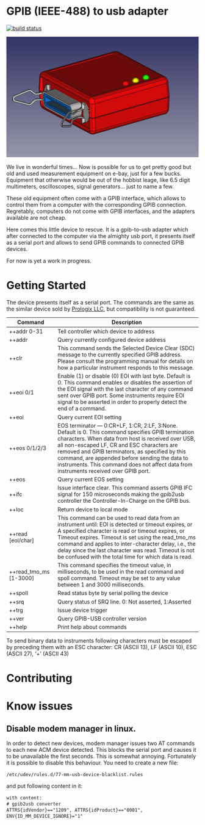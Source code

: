 # GPIB (IEEE-488) to usb adapter
[![build status](https://ci.dirac.org/diego/gpib2usb/badges/master/build.svg)](https://ci.dirac.org/diego/gpib2usb)

![gpib2usb](doc/cad.png)

We live in wonderful times... Now is possible for us to get pretty good but old and used measurement equipment on e-bay, just for a few bucks. Equipment that otherwise would be out of  the hobbist leage, like 6.5 digit multimeters, oscilloscopes, signal generators... just to name a few.

These old equipment often come with a GPIB interface, which allows to control them from a computer with the corresponding GPIB connection. Regretably, computers do not come with GPIB interfaces, and the adapters available are not cheap.

Here comes this little device to rescue. It is a gpib-to-usb adapter which after connected to the computer via the almighty usb port, it presents itself as a serial port and allows to send GPIB commands to connected GPIB devices.

For now is yet a work in progress.

# Getting Started

The device presents itself as a serial port. The commands are the same as the similar device sold by [Prologix LLC](http://prologix.biz/gpib-usb-controller.html), but compatibility is not guaranteed.

| Command	 | Description |
|----------|-------------|
|++addr 0-31|	Tell controller which device to address|
|++addr	| Query currently configured device address
|++clr	| This command sends the Selected Device Clear (SDC) message to the currently specified GPIB address. Please consult the programming manual for details on how a particular instrument responds to this message.
|++eoi 0/1|	Enable (1) or disable (0) EOI with last byte. Default is 0. This command enables or disables the assertion of the EOI signal with the last character of any command sent over GPIB port. Some instruments require EOI signal to be asserted in order to properly detect the end of a command.
|++eoi	|Query current EOI setting
|++eos 0/1/2/3	|EOS terminator — 0:CR+LF, 1:CR, 2:LF, 3:None. Default is 0. This command specifies GPIB termination characters. When data from host is received over USB, all non-escaped LF, CR and ESC characters are removed and GPIB terminators, as specified by this command, are appended before sending the data to instruments. This command does not affect data from instruments received over GPIB port.|
|++eos	|Query current EOS setting
|++ifc	|Issue interface clear. This command asserts GPIB IFC signal for 150 microseconds making the gpib2usb controller the Controller-In-Charge on the GPIB bus.
|++loc	|Return device to local mode
|++read  [eoi/char]| This command can be used to read data from an instrument until: EOI is detected or timeout expires, or A specified character is read or timeout expires, or Timeout expires. Timeout is set using the read_tmo_ms command and applies to inter-character delay, i.e., the delay since the last character was read. Timeout is not be confused with the total time for which data is read. |
|++read_tmo_ms [1-3000]| This command specifies the timeout value, in milliseconds, to be used in the read command and spoll command. Timeout may be set to any value between 1 and 3000 milliseconds.|
|++spoll	|Read status byte by serial polling the device
|++srq	|Query status of SRQ line. 0: Not asserted, 1:Asserted
|++trg	|Issue device trigger
|++ver	|Query GPIB-USB controller version
|++help	|Print help about commands

To send binary data to instruments following characters must be escaped by preceding them with an ESC character:
CR (ASCII 13), LF (ASCII 10), ESC (ASCII 27), ‘+’ (ASCII 43)

# Contributing


# Know issues

## Disable modem manager in linux.

In order to detect new devices, modem manager issues two AT commands to each new ACM device detected. This blocks the serial port and causes it to be unavailable the first seconds. This is somewhat annoying. Fortunately it is possible to disable this behaviour. You need to create a new file:

```
/etc/udev/rules.d/77-mm-usb-device-blacklist.rules
```
and put following content in it:

```
with content:
# gpib2usb converter
ATTRS{idVendor}=="1209", ATTRS{idProduct}=="0001", ENV{ID_MM_DEVICE_IGNORE}="1"
```
